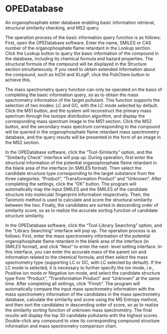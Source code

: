 # OPEDatabase
An organophosphate ester database enabling basic information retrieval, structural similarity checking, and MS2 query.

The operation process of the basic information query function is as follows: First, open the OPEDatabase software. Enter the name, SMILES or CAS number of the organophosphate 
flame retardant in the Lookup section. Click the Lookup button to query the basic information of the compound in the database, including its chemical formula and hazard 
properties. The structural formula of the compound will be displayed in the Structure section simultaneously. If you need to obtain extended information about the compound, 
such as InChI and XLogP, click the PubChem button to achieve this.

The mass spectrometry query function can only be operated on the basis of completing the basic information query, so as to obtain the mass spectrometry information of the 
target pollutant. This function supports the selection of two modes: LC and GC, with the LC mode selected by default. Click the MS1 button, and the system will reconstruct 
the primary mass spectrum through the isotope distribution algorithm, and display the corresponding mass spectrum image in the MS1 section. Click the MS2 button, and the 
secondary mass spectrum corresponding to the compound will be queried in the organophosphate flame retardant mass spectrometry database, and the query results will be 
presented in the form of an image in the MS2 section.

In the OPEDatabase software, click the “Tool-Similarity” option, and the "Similarity Check" interface will pop up. During operation, first enter the structural information of 
the potential organophosphate flame retardant in the blank area of the interface (in SMILES format). Then select the candidate structure type corresponding to the target 
substance from the three categories: “Product”, “Transformation Product” and “Unknown”. After completing the settings, click the “OK” button. The program will automatically 
map the input SMILES and the SMILES of the candidate structure into molecular fingerprint information respectively. Then, the Tanimoto method is used to calculate and score 
the structural similarity between the two. Finally, the candidates are sorted in descending order of similarity score, so as to realize the accurate sorting function of 
candidate structure similarity.

In the OPEDatabase software, click the “Tool-Library Searching” option, and the “Library Searching” interface will pop up. The operation process is as follows: First, enter 
the mass spectrometry information of the potential organophosphate flame retardant in the blank area of the interface (in SMILES format), and click “Next” to enter the next-
level setting interface. In this interface, you can enter the accurate mass of the parent ion and information related to the chemical formula, and then select the mass 
spectrometry type (supporting LC or GC, with LC selected by default). If the LC mode is selected, it is necessary to further specify the ion mode, i.e., Positive ion mode or 
Negative ion mode, and select the candidate structure type from “Product”, “Transformation Product” and “Unknown” at the same time. After completing all settings, click 
“Finish”. The program will automatically compare the input mass spectrometry information with the mass spectrometry information of the candidates in the mass spectrometry 
database, calculate the similarity and score using the MS Entropy method, and then sort the candidates in descending order of score, so as to realize the similarity sorting 
function of unknown mass spectrometry. The final results will display the top 30 candidate pollutants with the highest scores. Double-click any compound to view its 
corresponding compound structure information and mass spectrometry comparison chart.
